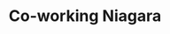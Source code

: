---
title: 'Co-working Niagara'
organizer: 'Coworking Niagara'
organizerUrl: 'http://niagaracoworking.eventbrite.ca/'
registration: 'http://niagaracoworking.eventbrite.ca/'
description: 'Join Coworking Niagara to get stuff done with fellow creatives every Wednesday at 1:00PM at Mahtay Cafe.'
day: 3
hour: 13
time: 'Every Wednesday at 1:00PM to 4:00PM'
venue: 'Mahtay Cafe'
address: '241 St. Paul Street, St. Catharines, ON'
tags: ['co-working']
type: 'weekly'
---